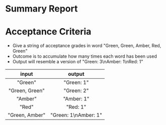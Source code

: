 # Summary Report

# Acceptance Criteria
  - Give a string of acceptance grades in word "Green, Green, Amber, Red, Green"
  - Outcome is to accumulate how many times each word has been used
  - Output will resemble a version of "Green: 3\nAmber: 1\nRed: 1"

|  input         |   output     |
| :--:           |  :--:        |
| "Green"        |   "Green: 1" |
| "Green, Green" |   "Green: 2" |
|"Amber"         |   "Amber: 1" |
| "Red"          |   "Red: 1"   |
| "Green, Amber" |   "Green: 1\nAmber: 1"|
